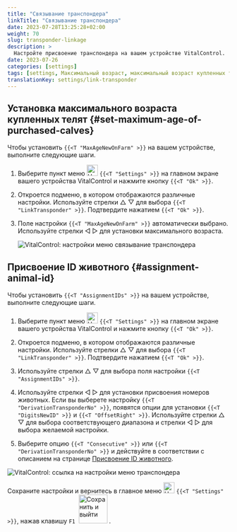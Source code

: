 ```yaml
---
title: "Связывание транспондера"
linkTitle: "Связывание транспондера"
date: 2023-07-28T13:25:28+02:00
weight: 70
slug: transponder-linkage
description: >
  Настройте присвоение транспондера на вашем устройстве VitalControl.
date: 2023-07-26
categories: [settings]
tags: [settings, Максимальный возраст, максимальный возраст купленных телят, Присвоение ID животного]
translationKey: settings/link-transponder
---
```

## Установка максимального возраста купленных телят {#set-maximum-age-of-purchased-calves}
Чтобы установить `{{<T "MaxAgeNewOnFarm" >}}` на вашем устройстве, выполните следующие шаги.

1. Выберите пункт меню <img src="/icons/gear.svg" width="25" align="bottom" alt="Настройки" /> `{{<T "Settings" >}}` на главном экране вашего устройства VitalControl и нажмите кнопку `{{<T "Ok" >}}`.

2. Откроется подменю, в котором отображаются различные настройки. Используйте стрелки △ ▽ для выбора `{{<T "LinkTransponder" >}}`. Подтвердите нажатием `{{<T "Ok" >}}`.

3. Поле настройки `{{<T "MaxAgeNewOnFarm" >}}` автоматически выбрано. Используйте стрелки ◁ ▷ для установки максимального возраста.

    ![VitalControl: настройки меню связывание транспондера](../images/maximumage.png "Максимальный возраст купленных телят")

## Присвоение ID животного {#assignment-animal-id}

Чтобы установить `{{<T "AssignmentIDs" >}}` на вашем устройстве, выполните следующие шаги.

1. Выберите пункт меню <img src="/icons/gear.svg" width="25" align="bottom" alt="Настройки" /> `{{<T "Settings" >}}` на главном экране вашего устройства VitalControl и нажмите кнопку `{{<T "Ok" >}}`.

2. Откроется подменю, в котором отображаются различные настройки. Используйте стрелки △ ▽ для выбора `{{<T "LinkTransponder" >}}`. Подтвердите нажатием `{{<T "Ok" >}}`.

3. Используйте стрелки △ ▽ для выбора поля настройки `{{<T "AssignmentIDs" >}}`.

4. Используйте стрелки ◁ ▷ для установки присвоения номеров животных. Если вы выберете настройку `{{<T "DerivationTransponderNo" >}}`, появятся опции для установки `{{<T "DigitsNewID" >}}` и `{{<T "OffsetRight" >}}`. Используйте стрелки △ ▽ для выбора соответствующего диапазона и стрелки ◁ ▷ для выбора желаемой настройки.

5. Выберите опцию `{{<T "Consecutive" >}}` или `{{<T "DerivationTransponderNo" >}}` и действуйте в соответствии с описанием на странице [Присвоение ID животного](../animal-registration/#assignment-animal-id).

![VitalControl: ссылка на настройки меню транспондера](../images/assignmentanimalid.png "Назначение ID животного")

Сохраните настройки и вернитесь в главное меню <img src="/icons/gear.svg" width="25" align="bottom" alt="Настройки" /> `{{<T "Settings" >}}`, нажав клавишу `F1` &nbsp;<img src="/icons/footer/save_exit.svg" width="65" align="bottom" alt="Сохранить и выйти" />&nbsp;.
